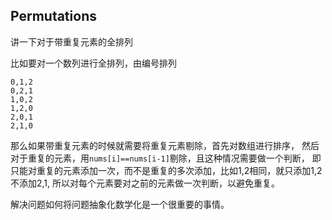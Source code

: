 ## Permutations

讲一下对于带重复元素的全排列

比如要对一个数列进行全排列，由编号排列

```
0,1,2
0,2,1
1,0,2
1,2,0
2,0,1
2,1,0
```

那么如果带重复元素的时候就需要将重复元素剔除，首先对数组进行排序，
然后对于重复的元素，用`nums[i]==nums[i-1]`剔除，且这种情况需要做一个判断，
即只能对重复的元素添加一次，而不是重复的多次添加，比如1,2相同，就只添加1,2不添加2,1,
所以对每个元素要对之前的元素做一次判断，以避免重复。

解决问题如何将问题抽象化数学化是一个很重要的事情。